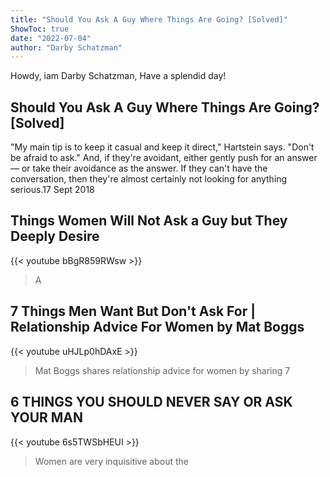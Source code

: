 ```yaml
---
title: "Should You Ask A Guy Where Things Are Going? [Solved]"
ShowToc: true 
date: "2022-07-04"
author: "Darby Schatzman" 
---
```


Howdy, iam Darby Schatzman, Have a splendid day!
## Should You Ask A Guy Where Things Are Going? [Solved]
"My main tip is to keep it casual and keep it direct," Hartstein says. "Don't be afraid to ask." And, if they're avoidant, either gently push for an answer — or take their avoidance as the answer. If they can't have the conversation, then they're almost certainly not looking for anything serious.17 Sept 2018

## Things Women Will Not Ask a Guy but They Deeply Desire
{{< youtube bBgR859RWsw >}}
>A 

## 7 Things Men Want But Don't Ask For | Relationship Advice For Women by Mat Boggs
{{< youtube uHJLp0hDAxE >}}
>Mat Boggs shares relationship advice for women by sharing 7 

## 6 THINGS YOU SHOULD NEVER SAY OR ASK YOUR MAN
{{< youtube 6s5TWSbHEUI >}}
>Women are very inquisitive about the 

